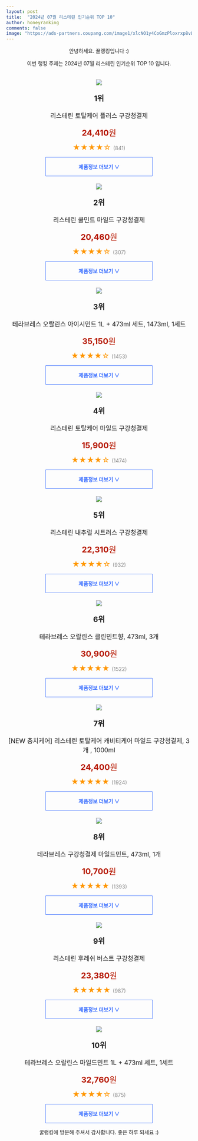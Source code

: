 ```yaml
---
layout: post
title:  "2024년 07월 리스테린 인기순위 TOP 10"
author: honeyranking
comments: false
image: "https://ads-partners.coupang.com/image1/xlcNO1y4CoGmzPloxrxp8vLO2n4FuZhJyuuV7jIgVOmGdPjNKMZRY9pKqCSRcvRv79v_iXuGe3aJ8Xado9FmkZHqfdLa8dC-MAGP19-GsXNMSp828YROhaFSCBU-ZgIqjIbWg-lgWNj9g9nGGhzWXdWmfk0i5VE7vi2BsY79o8t1be947YNBGZmSSsS9kstZAD04NLP7PH5Y5fDKAqEn6WZziuDwzo5dIvujh4ad8RXCp6h2ZxwWwbJRUQw86xo8Iu3hIOa_ugIhnCUBKDU6cGth6A0IXK7KIlEv1r23cfeG-T1r8jfoBWqX_g=="
---
```

<p style="text-align: center;">안녕하세요. 꿀랭킹입니다 :)</p>
<p style="text-align: center;">이번 랭킹 주제는 2024년 07월 리스테린 인기순위 TOP 10 입니다.</p><center><img src="https://ads-partners.coupang.com/image1/xlcNO1y4CoGmzPloxrxp8vLO2n4FuZhJyuuV7jIgVOmGdPjNKMZRY9pKqCSRcvRv79v_iXuGe3aJ8Xado9FmkZHqfdLa8dC-MAGP19-GsXNMSp828YROhaFSCBU-ZgIqjIbWg-lgWNj9g9nGGhzWXdWmfk0i5VE7vi2BsY79o8t1be947YNBGZmSSsS9kstZAD04NLP7PH5Y5fDKAqEn6WZziuDwzo5dIvujh4ad8RXCp6h2ZxwWwbJRUQw86xo8Iu3hIOa_ugIhnCUBKDU6cGth6A0IXK7KIlEv1r23cfeG-T1r8jfoBWqX_g==" style="margin-top:20px" /></center><p style="text-align: center; font-size: 20px"><b>1위</b></p><p style="text-align: center; font-size: 17px">리스테린 토탈케어 플러스 구강청결제</p><p style="text-align: center;"><span style="color: #b61800; font-size: 22px;"><b>24,410</b>원</span></p><p style="text-align: center;"><span style="color: #ff9600; font-size: 20px;">★★★★☆ </span><span style="color: #878787;">(841)</span></p><center><a href="https://link.coupang.com/re/AFFSDP?lptag=AF3899140&subid=honeyrank&pageKey=5441190&itemId=720552357&vendorItemId=86129189109&traceid=V0-153-0dae45fa37ecbcef&requestid=20240725090000249112946531&token=31850C%7CMIXED"><div style="font-size: 14px; display: inline-block; padding: 15px 90px; color: #346aff; border-radius: 2px; border: 1px solid #346aff; cursor: pointer;"><b>제품정보 더보기 &or;</b></div></a></center><center><img src="https://ads-partners.coupang.com/image1/RX5hd0-grpm63LyqRRgkZKUY5IF9ojyg-4SAWgZlhAmKRHU-6L7nLvlklqGCXs7-25W5elukz7uACO98CjJwt7HCjf1J8PWmKeT8_bJrrzLsM0-UF5VNBWwSsbZUDcCQLlR921HW9YD1DGqYjw5TWfGYF-ba5meMHN58dycTFSys9CujUmccql_sMT01RoCCSrCgi-TwTD49-cLi9hvYGLL_TH8IAiPLyorG-FPQmA6u29gfJNj1ScoRso3H8GUHZ6coRFLDAJdLDTEnwj9-v5oxsEf6phsXJe9xPKfbExl0I1XTRxyc7Bg7Rw==" style="margin-top:20px" /></center><p style="text-align: center; font-size: 20px"><b>2위</b></p><p style="text-align: center; font-size: 17px">리스테린 쿨민트 마일드 구강청결제</p><p style="text-align: center;"><span style="color: #b61800; font-size: 22px;"><b>20,460</b>원</span></p><p style="text-align: center;"><span style="color: #ff9600; font-size: 20px;">★★★★☆ </span><span style="color: #878787;">(307)</span></p><center><a href="https://link.coupang.com/re/AFFSDP?lptag=AF3899140&subid=honeyrank&pageKey=6445783043&itemId=18627087118&vendorItemId=86129040483&traceid=V0-153-849556eb34f90f23&requestid=20240725090000249112946531&token=31850C%7CMIXED"><div style="font-size: 14px; display: inline-block; padding: 15px 90px; color: #346aff; border-radius: 2px; border: 1px solid #346aff; cursor: pointer;"><b>제품정보 더보기 &or;</b></div></a></center><center><img src="https://ads-partners.coupang.com/image1/Y-VXwCBAD7WTKAhPYx0qJ-XjrA-GElMNJoTL7eRXY7nb5ujM9L3zd6K9zpXkIGS4EyCyJKbvuyrn5OYZ9aEQUR7uN6_iOLqEP6RfK7z81jLHccCdW6EVMRqR4Bitf2K8jgnBIwyflgGwOmiyyLr9G0uwsghzp5YdXbu4-5qVus-g_bc4UmlkxLBxKs5Hb_saCuLUE-4wns2ovxqD4aJ-yOYuWOqMj_c1VCzSCkM-pHF3N1pORX_K2nUXYuVXMpLcQwxlviHw-ewXsyvZuiDt4Q3jVxfl4Pi6bblGvadR18U=" style="margin-top:20px" /></center><p style="text-align: center; font-size: 20px"><b>3위</b></p><p style="text-align: center; font-size: 17px">테라브레스 오랄린스 아이시민트 1L + 473ml 세트, 1473ml, 1세트</p><p style="text-align: center;"><span style="color: #b61800; font-size: 22px;"><b>35,150</b>원</span></p><p style="text-align: center;"><span style="color: #ff9600; font-size: 20px;">★★★★☆ </span><span style="color: #878787;">(1453)</span></p><center><a href="https://link.coupang.com/re/AFFSDP?lptag=AF3899140&subid=honeyrank&pageKey=6241265888&itemId=12599340100&vendorItemId=79867203904&traceid=V0-153-3a96ed09d1c3af67&clickBeacon=d60e32e0-4a18-11ef-aa67-3003487a13d0%7E3&requestid=20240725090000249112946531&token=31850C%7CMIXED"><div style="font-size: 14px; display: inline-block; padding: 15px 90px; color: #346aff; border-radius: 2px; border: 1px solid #346aff; cursor: pointer;"><b>제품정보 더보기 &or;</b></div></a></center><center><img src="https://ads-partners.coupang.com/image1/UR0H-R5hZrHHSZVmUTo0euRaYPC0m0nZFEFVbVUWcfQbMu9O3Ne_BGW3c_4IzIpTSTSuHFzTMOd_PDjqwBwuXF_6Kf2KCULC68qpzldbGwqnIsulUiNiCAmvbKGhjZFTRbD_3DD_vHCED35a4f7ewQtBOAadhczLA7GVJtwHkB-sOu4BtrEyAbs7pSAUKsF7b60hs0u7N4_MdH-eUzsw7LDSOfkjdovDdYJr1qS5iO4oMTsRkjVVHJ6xZz50LReJYKFUNXP1gjSGEVNz0S-fIjw9zSQ2wbzexAldNQcM5jlA7lISQr0NlsSfWQ==" style="margin-top:20px" /></center><p style="text-align: center; font-size: 20px"><b>4위</b></p><p style="text-align: center; font-size: 17px">리스테린 토탈케어 마일드 구강청결제</p><p style="text-align: center;"><span style="color: #b61800; font-size: 22px;"><b>15,900</b>원</span></p><p style="text-align: center;"><span style="color: #ff9600; font-size: 20px;">★★★★☆ </span><span style="color: #878787;">(1474)</span></p><center><a href="https://link.coupang.com/re/AFFSDP?lptag=AF3899140&subid=honeyrank&pageKey=179052658&itemId=69624032&vendorItemId=84677048687&traceid=V0-153-3a53099cc5ac2786&requestid=20240725090000249112946531&token=31850C%7CMIXED"><div style="font-size: 14px; display: inline-block; padding: 15px 90px; color: #346aff; border-radius: 2px; border: 1px solid #346aff; cursor: pointer;"><b>제품정보 더보기 &or;</b></div></a></center><center><img src="https://ads-partners.coupang.com/image1/5VjS8902lDcRUEJm5YsKURF5RP7p82NuW5898X25TZq_g847f9aDhYyB097o8d2CSPXLc69T1G6UBp9fNKC0Vr3zYCh7VE9TQNb-bdPlMnZEDWnFMtuQcm27yhg4MboT40TNB8t6FNr8M31Y_CAcOfr5hcItBsBqXTSdkKbfwGjVKxaidw0fJpAx1oWjyRYTbDLmJioeHQ0skOW3UOSgXu_SLk9j-ZrvZSucoks6u2SC46MP-TyqtdQUVuwXit4Efh2WDxea7_4VcFzKMuHjGXZrxcfdokGqE0cOKhYMcKZo9JDGDevDuMs=" style="margin-top:20px" /></center><p style="text-align: center; font-size: 20px"><b>5위</b></p><p style="text-align: center; font-size: 17px">리스테린 내추럴 시트러스 구강청결제</p><p style="text-align: center;"><span style="color: #b61800; font-size: 22px;"><b>22,310</b>원</span></p><p style="text-align: center;"><span style="color: #ff9600; font-size: 20px;">★★★★☆ </span><span style="color: #878787;">(932)</span></p><center><a href="https://link.coupang.com/re/AFFSDP?lptag=AF3899140&subid=honeyrank&pageKey=7783847040&itemId=14757324568&vendorItemId=87259609765&traceid=V0-153-136351fc948c3e80&requestid=20240725090000249112946531&token=31850C%7CMIXED"><div style="font-size: 14px; display: inline-block; padding: 15px 90px; color: #346aff; border-radius: 2px; border: 1px solid #346aff; cursor: pointer;"><b>제품정보 더보기 &or;</b></div></a></center><center><img src="https://ads-partners.coupang.com/image1/FtrrMfgvpELnQCdTFly_iV8znnMMf_UgqKv-IBTxQX2NtrtFlqBwsLLD6mYsXMTo5gwyJueJzEV3xc2YsLZbs3YGupfT7Yiy8nrmn2BMpoP-JBzTLdWivXflhzIXuEUHR39CFqhUBwlNfrmCugObETFg1Or0UkwnwhTlenRQKlwBbuIOhB69ugbZwRCMMwi5gFCYSCGTUVw1remwTGkw2WaMVOkDsChKT_G2QO8dxFN3h3xMEaIqDDNk8R1qiZsKGH9X8nXYeJOeMFLRcIBT5r1F9_ZHiSboiCXgyxpCFQ==" style="margin-top:20px" /></center><p style="text-align: center; font-size: 20px"><b>6위</b></p><p style="text-align: center; font-size: 17px">테라브레스 오랄린스 클린민트향, 473ml, 3개</p><p style="text-align: center;"><span style="color: #b61800; font-size: 22px;"><b>30,900</b>원</span></p><p style="text-align: center;"><span style="color: #ff9600; font-size: 20px;">★★★★★ </span><span style="color: #878787;">(1522)</span></p><center><a href="https://link.coupang.com/re/AFFSDP?lptag=AF3899140&subid=honeyrank&pageKey=7062132434&itemId=18053380199&vendorItemId=85207346014&traceid=V0-153-2e631caec5f9e5e7&clickBeacon=d60e32e0-4a18-11ef-becf-701c2541beac%7E3&requestid=20240725090000249112946531&token=31850C%7CMIXED"><div style="font-size: 14px; display: inline-block; padding: 15px 90px; color: #346aff; border-radius: 2px; border: 1px solid #346aff; cursor: pointer;"><b>제품정보 더보기 &or;</b></div></a></center><center><img src="https://ads-partners.coupang.com/image1/w4O23HGltzCt1dhLw7xobobDIRQmu0fl0RwNklDrpIvoq8EeMz_1sY4rk-GattFr1U7NHaVOXup1XJ0SStqeaoNVq6LWdI3KWcUxtznnyToy-ZV6Sv2trfu8hN7Rl-kTV58E-YgMHROATk_zWtXXUdrEWCuayytbu3UZXIGSAhQ4RzM3WAaA6BngPdyEiQIkWyEP4wYxodR1SMxYVecCDtejceEleg5TzLbfavjfr-xhQuY0Kt56Wq0srvPGqalqEAWYYwsk0W51MD9JF2BV4pZMRkQuUbCugPxm6PkmDSAiinP4h5RM5K4=" style="margin-top:20px" /></center><p style="text-align: center; font-size: 20px"><b>7위</b></p><p style="text-align: center; font-size: 17px">[NEW 충치케어] 리스테린 토탈케어 캐비티케어 마일드 구강청결제, 3개 , 1000ml</p><p style="text-align: center;"><span style="color: #b61800; font-size: 22px;"><b>24,400</b>원</span></p><p style="text-align: center;"><span style="color: #ff9600; font-size: 20px;">★★★★★ </span><span style="color: #878787;">(1924)</span></p><center><a href="https://link.coupang.com/re/AFFSDP?lptag=AF3899140&subid=honeyrank&pageKey=7485553462&itemId=20408359887&vendorItemId=86556571225&traceid=V0-153-1e8c675c8c1216c7&requestid=20240725090000249112946531&token=31850C%7CMIXED"><div style="font-size: 14px; display: inline-block; padding: 15px 90px; color: #346aff; border-radius: 2px; border: 1px solid #346aff; cursor: pointer;"><b>제품정보 더보기 &or;</b></div></a></center><center><img src="https://ads-partners.coupang.com/image1/ABYOHWC5NUNqacyhAPsJ_IkZ0BKn1DuUoqfrFRq3o8uycYgKDmE5TMsk5JOYgtAwzJr4ypgE6oa1mmFy3AQn10xvuJaJ6BuIaDV105m230s3gMMCLw8f1uFYNvm5H9J8qLr3SrwyY5QxaJAoc53x46xNM7D0zB5LoHne2GyvuDybkoj3Y9ME37vrnMUIpvgY5Gn16ksMTOT578Y1SmFJAbY8Gw4o0wtbLgWfHJOx3iI31ciuTkYPANX8sa-91TlY2C4rNXV-wGd1aT-Fh3X1A2NUzEDMHW2cfTOvdrux" style="margin-top:20px" /></center><p style="text-align: center; font-size: 20px"><b>8위</b></p><p style="text-align: center; font-size: 17px">테라브레스 구강청결제 마일드민트, 473ml, 1개</p><p style="text-align: center;"><span style="color: #b61800; font-size: 22px;"><b>10,700</b>원</span></p><p style="text-align: center;"><span style="color: #ff9600; font-size: 20px;">★★★★★ </span><span style="color: #878787;">(1393)</span></p><center><a href="https://link.coupang.com/re/AFFSDP?lptag=AF3899140&subid=honeyrank&pageKey=7699571298&itemId=22121454597&vendorItemId=90040543298&traceid=V0-153-2f5dca225edbdaae&clickBeacon=d60e32e0-4a18-11ef-8152-c35bf2f45bf7%7E3&requestid=20240725090000249112946531&token=31850C%7CMIXED"><div style="font-size: 14px; display: inline-block; padding: 15px 90px; color: #346aff; border-radius: 2px; border: 1px solid #346aff; cursor: pointer;"><b>제품정보 더보기 &or;</b></div></a></center><center><img src="https://ads-partners.coupang.com/image1/w7cDW3Tn49-AcLPbw64ZoBqQ9lVjdlW-jUq-FaLnEy0rc-MaD5k63y_AQCAOqR9u5L_nmJI8ooBDa9I5UYe0OTHxOhWaucDzimpRfFXv6Pg4lkvQTHaALLeKiS-_KXDFdIFtY2N0I7esri6iqQbu1h59gzY0xaB6WzoZ-O4vLPHqWOyKrwtWOnQm4PJXiZXgIQLhJr6E5-PcOQt7nPFm5xdpKwz-53tnpQZkpgCPmPqZ1rRk4LEk2IEDvaF2B0fUuszsgeB55LtnbU-YdS2xgF3NT6gpAnYKZKPuY8c3Uea9Vk3wuuQtmTl5" style="margin-top:20px" /></center><p style="text-align: center; font-size: 20px"><b>9위</b></p><p style="text-align: center; font-size: 17px">리스테린 후레쉬 버스트 구강청결제</p><p style="text-align: center;"><span style="color: #b61800; font-size: 22px;"><b>23,380</b>원</span></p><p style="text-align: center;"><span style="color: #ff9600; font-size: 20px;">★★★★★ </span><span style="color: #878787;">(987)</span></p><center><a href="https://link.coupang.com/re/AFFSDP?lptag=AF3899140&subid=honeyrank&pageKey=4543832730&itemId=10357184728&vendorItemId=84688829542&traceid=V0-153-21fd89875e064f85&requestid=20240725090000249112946531&token=31850C%7CMIXED"><div style="font-size: 14px; display: inline-block; padding: 15px 90px; color: #346aff; border-radius: 2px; border: 1px solid #346aff; cursor: pointer;"><b>제품정보 더보기 &or;</b></div></a></center><center><img src="https://ads-partners.coupang.com/image1/PcpT4rlDRZTSbc6SPcta7T0YZsghKiHP5IK1gU4zMhJ65mtUtdrpQ_XGEggMsAoiBf3sGgF0ST1vDio20YL2CQJBkveN0Su6fuBYn3hGQpBBiN9kKVPOqnsB_ndwLf3unlv8yoVFMOlpYtq6pcZTwBlW30fziZ51RnEoJ4pbpT2Qt1EnUUWGUdb4HlQW97yHMblQUZlhwUmLT131p8XipwYk6jCMBsihALnj2A_v8keqgqD0AEMpJmJntUP8xZko-4ivhkwVBhhV1fHlQFx56B2QCAFrjZPty2KIglnOqQPR" style="margin-top:20px" /></center><p style="text-align: center; font-size: 20px"><b>10위</b></p><p style="text-align: center; font-size: 17px">테라브레스 오랄린스 마일드민트 1L + 473ml 세트, 1세트</p><p style="text-align: center;"><span style="color: #b61800; font-size: 22px;"><b>32,760</b>원</span></p><p style="text-align: center;"><span style="color: #ff9600; font-size: 20px;">★★★★☆ </span><span style="color: #878787;">(875)</span></p><center><a href="https://link.coupang.com/re/AFFSDP?lptag=AF3899140&subid=honeyrank&pageKey=6283316771&itemId=12913419333&vendorItemId=80178215660&traceid=V0-153-22386b9d8401df49&clickBeacon=d60e32e0-4a18-11ef-9dc1-542bf3b7d971%7E3&requestid=20240725090000249112946531&token=31850C%7CMIXED"><div style="font-size: 14px; display: inline-block; padding: 15px 90px; color: #346aff; border-radius: 2px; border: 1px solid #346aff; cursor: pointer;"><b>제품정보 더보기 &or;</b></div></a></center><p style="text-align: center;">꿀랭킹에 방문해 주셔서 감사합니다. 좋은 하루 되세요 :)</p>